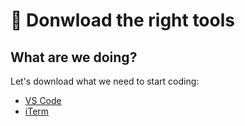 # 🐴 Donwload the right tools

## What are we doing?
Let's download what we need to start coding:
- [VS Code](https://code.visualstudio.com/download)
- [iTerm](https://iterm2.com/)
